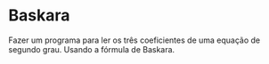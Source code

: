 # Baskara
 Fazer um programa para ler os três coeficientes de uma equação de segundo grau. Usando a fórmula de Baskara.
